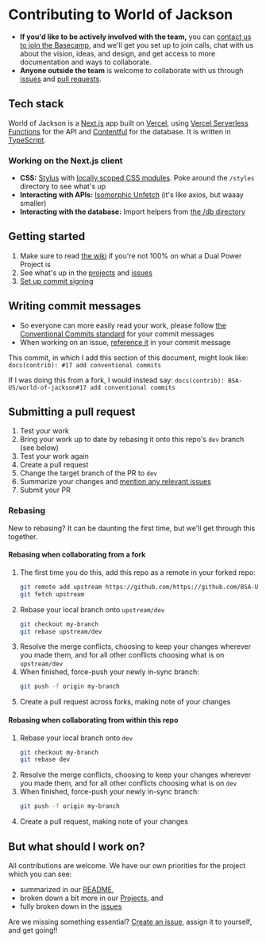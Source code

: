 # Contributing to World of Jackson

- **If you'd like to be actively involved with the team,** you can [contact us to join the Basecamp](https://blacksocialists.us/contact), and we'll get you set up to join calls, chat with us about the vision, ideas, and design, and get access to more documentation and ways to collaborate.
- **Anyone outside the team** is welcome to collaborate with us through [issues](https://github.com/BSA-US/world-of-jackson/issues) and [pull requests](https://help.github.com/en/github/collaborating-with-issues-and-pull-requests/creating-a-pull-request-from-a-fork).

## Tech stack

World of Jackson is a [Next.js](https://nextjs.org) app built on [Vercel](https://vercel.com/home), using [Vercel Serverless Functions](https://vercel.com/docs/v2/serverless-functions/introduction) for the API and [Contentful](http://contentful.com) for the database. It is written in [TypeScript](https://www.typescriptlang.org).

### Working on the Next.js client

- **CSS:** [Stylus](https://stylus-lang.com) with [locally scoped CSS modules](https://github.com/css-modules/css-modules/blob/master/docs/local-scope.md#css-modules--local-scope). Poke around the `/styles` directory to see what's up
- **Interacting with APIs:** [Isomorphic Unfetch](https://github.com/developit/unfetch/tree/master/packages/isomorphic-unfetch) (it's like axios, but waaay smaller)
- **Interacting with the database:** Import helpers from [the /db directory](https://github.com/BSA-US/world-of-jackson/blob/master/db)

## Getting started

1. Make sure to read [the wiki](https://github.com/BSA-US/world-of-jackson/wiki) if you're not 100% on what a Dual Power Project is
2. See what's up in the [projects](https://github.com/BSA-US/world-of-jackson/projects) and [issues](https://github.com/BSA-US/world-of-jackson/issues)
3. [Set up commit signing](https://help.github.com/en/github/authenticating-to-github/signing-commits)

## Writing commit messages

- So everyone can more easily read your work, please follow [the Conventional Commits standard](https://www.conventionalcommits.org/) for your commit messages
- When working on an issue, [reference it](https://help.github.com/en/github/writing-on-github/autolinked-references-and-urls#issues-and-pull-requests) in your commit message

This commit, in which I add this section of this document, might look like:
    ```
    docs(contrib): #17 add conventional commits
    ```

If I was doing this from a fork, I would instead say:
    ```
    docs(contrib): BSA-US/world-of-jackson#17 add conventional commits
    ```

## Submitting a pull request

1. Test your work
2. Bring your work up to date by rebasing it onto this repo's `dev` branch (see below)
3. Test your work again
4. Create a pull request
5. Change the target branch of the PR to `dev`
6. Summarize your changes and [mention any relevant issues](https://help.github.com/en/github/writing-on-github/autolinked-references-and-urls#issues-and-pull-requests)
7. Submit your PR

### Rebasing

New to rebasing? It can be daunting the first time, but we'll get through this together.

#### Rebasing when collaborating from a fork

1. The first time you do this, add this repo as a remote in your forked repo:
    ```sh
    git remote add upstream https://github.com/https://github.com/BSA-US/world-of-jackson.git
    git fetch upstream
    ```
2. Rebase your local branch onto `upstream/dev`
    ```sh
    git checkout my-branch
    git rebase upstream/dev
    ```
3. Resolve the merge conflicts, choosing to keep your changes wherever you made them, and for all other conflicts choosing what is on `upstream/dev`
4. When finished, force-push your newly in-sync branch:
    ```sh
    git push -f origin my-branch
    ```
5. Create a pull request across forks, making note of your changes

#### Rebasing when collaborating from within this repo

1. Rebase your local branch onto `dev`
    ```sh
    git checkout my-branch
    git rebase dev
    ```
2. Resolve the merge conflicts, choosing to keep your changes wherever you made them, and for all other conflicts choosing what is on `dev`
3. When finished, force-push your newly in-sync branch:
    ```sh
    git push -f origin my-branch
    ```
4. Create a pull request, making note of your changes

## But what should I work on?

All contributions are welcome. We have our own priorities for the project which you can see:

- summarized in our [README](https://github.com/BSA-US/world-of-jackson/blob/master/README.md),
- broken down a bit more in our [Projects](https://github.com/BSA-US/world-of-jackson/projects), and
- fully broken down in the [issues](https://github.com/BSA-US/world-of-jackson/issues)

Are we missing something essential? [Create an issue](https://github.com/BSA-US/world-of-jackson/issues/new), assign it to yourself, and get going!!

